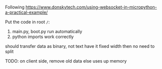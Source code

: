 Following
https://www.donskytech.com/using-websocket-in-micropython-a-practical-example/  


Put the code in root `/`:
1. main.py, boot.py run automatically
2. python imports work correctly

should transfer data as binary, not text
have it fixed width then no need to split

TODO: on client side, remove old data else uses up memory
